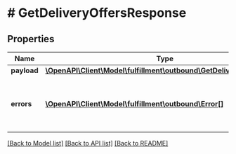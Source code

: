 # # GetDeliveryOffersResponse

## Properties

Name | Type | Description | Notes
------------ | ------------- | ------------- | -------------
**payload** | [**\OpenAPI\Client\Model\fulfillment\outbound\GetDeliveryOffersResult**](GetDeliveryOffersResult.md) |  | [optional]
**errors** | [**\OpenAPI\Client\Model\fulfillment\outbound\Error[]**](Error.md) | A list of error responses returned when a request is unsuccessful. | [optional]

[[Back to Model list]](../../README.md#models) [[Back to API list]](../../README.md#endpoints) [[Back to README]](../../README.md)
